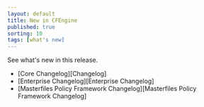 ```yaml
---
layout: default
title: New in CFEngine
published: true
sorting: 10
tags: [what's new]
---
```


See what's new in this release.

* [Core Changelog][Changelog]
* [Enterprise Changelog][Enterprise Changelog]
* [Masterfiles Policy Framework Changelog][Masterfiles Policy Framework Changelog]
